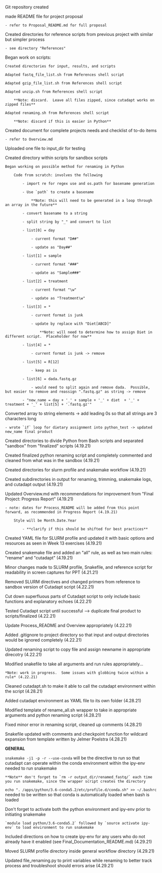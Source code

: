 Git repository created

made README file for project proposal

    - refer to Proposal_README.md for full proposal

Created directories for reference scripts from previous project with similar but simpler process

    - see directory "References"

Began work on scripts: 

    Created directories for input, results, and scripts

    Adapted fastq_file_list.sh from References shell script

    Adapted gzip_file_list.sh from References shell script

    Adapted unzip.sh from References shell script
    
        **Note: discard.  Leave all files zipped, since cutadapt works on zipped files**

    Adapted renaming.sh from References shell script

        **Note: discard if this is easier in Python**

Created document for complete projects needs and checklist of to-do items

    - refer to Overview.md

Uploaded one file to input_dir for testing

Created directory within scripts for sandbox scripts

    Began working on possible method for renaming in Python

        Code from scratch: involves the following

            - import re for regex use and os.path for basename generation

            - Use `path` to create a basename

                **Note: this will need to be generated in a loop through an array in the future**

            - convert basename to a string

            - split string by "_" and convert to list

            - list[0] = day

                - current format "D##"

                - update as "Day##"

            - list[1] = sample

                - current format "###"

                - update as "Sample###"

            - list[2] = treatment

                - current format "\w"

                - update as "Treatment\w"

            - list[3] = *

                - current format is junk

                - update by replace with "Diet[ABCD]"

                    **Note: will need to determine how to assign Diet in different script.  Placeholder for now**

            - list[4] = *

                - current format is junk -> remove

            - list[5] = R[12]

                - keep as is

            - list[6] = dada.fastq.gz

                - would need to split again and remove dada.  Possible, but easier to remove and reassign ".fastq.gz" as string -> remove

            - "new_name = day + '_' + sample + '_' + diet  + '_' + treatment + '_' + list[5] + '.fastq.gz'"

Converted array to string elements -> add leading 0s so that all strings are 3 characters long

    - wrote `if` loop for dietary assignment into python_test -> updated new_name final product

Created directories to divide Python from Bash scripts and separated "sandbox" from "finalized" scripts (4.19.21)

Created finalized python renaming script and completely commented and cleaned from what was in the sandbox (4.19.21)

Created directories for slurm profile and snakemake workflow (4.19.21)

Created subdirectories in output for renaming, trimming, snakemake logs, and cutadapt output (4.19.21)

Updated Overview.md with recommendations for improvement from "Final Project: Progress Report" (4.19.21)

    - note: dates for Process_README will be added from this point forward, as recommended in Progress Report (4.19.21)

        Style will be Month.Date.Year

            - **clarify if this should be shifted for best practices**

Created YAML file for SLURM profile and updated it with basic options and resources as seen in Week 13 exercises (4.19.21)

Created snakemake file and added an "all" rule, as well as two main rules: "rename" and "cutadapt" (4.19.21)

Minor changes made to SLURM profile, Snakefile, and reference script for readability in screen captures for PPT (4.21.21)

Removed SLURM directives and changed primers from reference to sandbox version of Cutadapt script (4.22.21)

Cut down superfluous parts of Cutadapt script to only include basic functions and explanatory echoes (4.22.21)

Tested Cutadapt script until successful --> duplicate final product to scripts/finalized (4.22.21)

Update Process_README and Overview appropriately (4.22.21)

Added .gitignore to project directory so that input and output directories would be ignored completely (4.22.21)

Updated renaming script to copy file and assign newname in appropriate direcotry (4.22.21)

Modified snakefile to take all arguments and run rules appropriately...

    *Note: work in progress.  Some issues with globbing twice within a rule* (4.22.21)

Cleaned cutadapt.sh to make it able to call the cutadapt environment within the script (4.28.21)

Added cutadapt environment as YAML file to its own folder (4.28.21)

Modified template of rename_all.sh wrapper to take in appropriate arguments and python renaming script (4.28.21)

Fixed minor error in renaming script, cleaned up comments (4.28.21)

Snakefile updated with comments and checkpoint function for wildcard expansion from template written by Jelmer Poelstra (4.28.21)

**GENERAL**

`snakemake -j1 -p -r --use-conda` will be the directive to run so that cutadapt can operate within the conda environment within the ipy-env needed to run snakemake

    **Note** don't forget to `rm -r output_dir/renamed_fastq/` each time you run snakemake, since the wrapper script creates the directory

`echo ". /apps/python/3.6-conda5.2/etc/profile.d/conda.sh" >> ~/.bashrc` needed to be written so that conda is automatically loaded when bash is loaded

Don't forget to activate both the python environment and ipy-env prior to initiating snakemake

    `module load python/3.6-conda5.2` followed by `source activate ipy-env` to load environment to run snakemake

Included directions on how to create ipy-env for any users who do not already have it enabled (see Final_Documentation_README.md) (4.29.21)

Moved SLURM profile directory inside general workflow directory (4.29.21)

Updated file_renaming.py to print variables while renaming to better track process and troubleshoot should errors arise (4.29.21)
